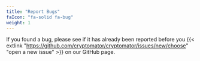 ```yaml
---
title: "Report Bugs"
faIcon: "fa-solid fa-bug"
weight: 1
---
```


If you found a bug, please see if it has already been reported before you {{< extlink "https://github.com/cryptomator/cryptomator/issues/new/choose" "open a new issue" >}} on our GitHub page.
